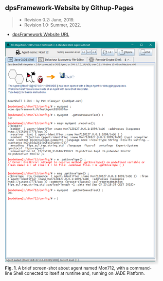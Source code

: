 ## dpsFramework-Website by Githup-Pages

> - Revision 0.2: June, 2019.
> - Revision 1.0: Summer, 2022.



-  [dpsFramework Website URL](https://dpsframework.org)

![Problem-Sovler JADE Agent GUI Example](/assets/imgs/psMonitorAgent00.png)<br>
**Fig. 1**. A brief screen-shot about agent named Mon712, with a command-line Shell conected to itself at runtime and, running on JADE Platform.
